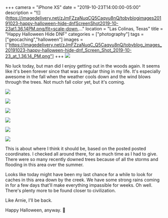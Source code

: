 +++
camera = "iPhone XS"
date = "2019-10-23T14:00:00-05:00"
description = "![](https://imagedelivery.net/zJmFZzaNuqCQ5Caqyu8nQ/tobyblogimages20191023-happy-halloween-hide-dnfScreenShot2019-10-23at1.36.14PM.png/fit=scale-down,..."
location = "Las Colinas, Texas"
title = "Happy Halloween Hide DNF"
categories = ["photography"]
tags = ["geocaching","halloween"]
images = ["https://imagedelivery.net/zJmFZzaNuqC_Q5Caqyu8nQ/tobyblog_images_20191023-happy-halloween-hide-dnf_Screen_Shot_2019-10-23_at_1.36.14_PM.png"]
+++
![](https://imagedelivery.net/zJmFZzaNuqC_Q5Caqyu8nQ/tobyblog_images_20191023-happy-halloween-hide-dnf_Screen_Shot_2019-10-23_at_1.36.14_PM.png/fit=scale-down,w=780,sharpen=1,f=auto,q=0.9,slow-connection-quality=0.3)
<!--more--> 
No luck today, but man did I enjoy getting out in the woods again. It seems like it's been forever since that was a regular thing in my life. It's especially awesome in the fall when the weather cools down and the wind blows through the trees. Not much fall color yet, but it's coming.

![](https://imagedelivery.net/zJmFZzaNuqC_Q5Caqyu8nQ/tobyblog_images_remote_cloudinary_abb0d419_lb_houston_trail_geo9.jpg/fit=scale-down,w=780,sharpen=1,f=auto,q=0.9,slow-connection-quality=0.3)

![](https://imagedelivery.net/zJmFZzaNuqC_Q5Caqyu8nQ/tobyblog_images_remote_cloudinary_abb0d419_lb_houston_trail_geo9.jpg/fit=scale-down,w=780,sharpen=1,f=auto,q=0.9,slow-connection-quality=0.3)

![](https://imagedelivery.net/zJmFZzaNuqC_Q5Caqyu8nQ/tobyblog_images_remote_cloudinary_abb0d419_lb_houston_trail_geo9.jpg/fit=scale-down,w=780,sharpen=1,f=auto,q=0.9,slow-connection-quality=0.3)

![](https://imagedelivery.net/zJmFZzaNuqC_Q5Caqyu8nQ/tobyblog_images_remote_cloudinary_abb0d419_lb_houston_trail_geo9.jpg/fit=scale-down,w=780,sharpen=1,f=auto,q=0.9,slow-connection-quality=0.3)

![](https://imagedelivery.net/zJmFZzaNuqC_Q5Caqyu8nQ/tobyblog_images_remote_cloudinary_abb0d419_lb_houston_trail_geo9.jpg/fit=scale-down,w=780,sharpen=1,f=auto,q=0.9,slow-connection-quality=0.3)

![](https://imagedelivery.net/zJmFZzaNuqC_Q5Caqyu8nQ/tobyblog_images_remote_cloudinary_abb0d419_lb_houston_trail_geo9.jpg/fit=scale-down,w=780,sharpen=1,f=auto,q=0.9,slow-connection-quality=0.3)

This is about where I think it should be, based on the posted posted coordinates. I checked all around there, for as much time as I had to give. There were so many recently downed trees because of all the storms and flooding in this area over the summer.

Looks like today might have been my last chance for a while to look for caches in this area down by the creek. We have some strong rains coming in for a few days that'll make everything impassible for weeks. Oh well. There's plenty more to be found closer to civilization. 

Like Arnie, I'll be back.

Happy Halloween, anyway. 🎃
